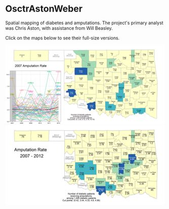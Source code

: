 OsctrAstonWeber
===============

Spatial mapping of diabetes and amputations.  The project's primary analyst was Chris Aston, with assistance from Will Beasley.  

Click on the maps below to see their full-size versions.

<img src="./Analysis/Spatial/AnimationImages/AmputationAnimatedRate.gif" alt="Amputation Animated" style="width: 600px;"/>

<img src="./Analysis/Spatial/AnimationImages/AmputationAllYears.png" alt="Amputation Static" style="width: 600px;"/>

